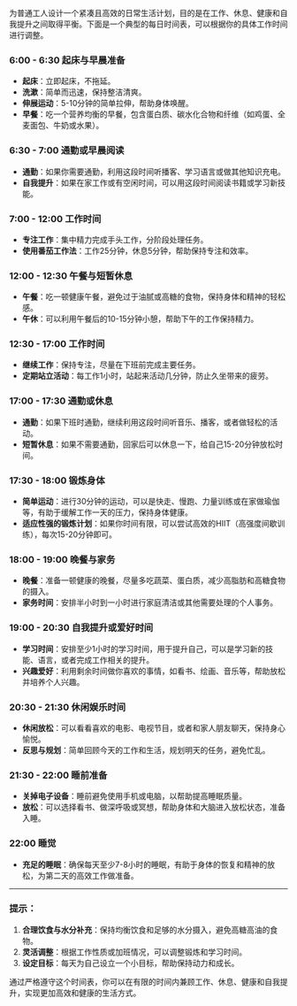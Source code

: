 为普通工人设计一个紧凑且高效的日常生活计划，目的是在工作、休息、健康和自我提升之间取得平衡。下面是一个典型的每日时间表，可以根据你的具体工作时间进行调整。

### 6:00 - 6:30 **起床与早晨准备**
- **起床**：立即起床，不拖延。
- **洗漱**：简单而迅速，保持整洁清爽。
- **伸展运动**：5-10分钟的简单拉伸，帮助身体唤醒。
- **早餐**：吃一个营养均衡的早餐，包含蛋白质、碳水化合物和纤维（如鸡蛋、全麦面包、牛奶或水果）。

### 6:30 - 7:00 **通勤或早晨阅读**
- **通勤**：如果你需要通勤，利用这段时间听播客、学习语言或做其他知识充电。
- **自我提升**：如果在家工作或有空闲时间，可以用这段时间阅读书籍或学习新技能。

### 7:00 - 12:00 **工作时间**
- **专注工作**：集中精力完成手头工作，分阶段处理任务。
- **使用番茄工作法**：工作25分钟，休息5分钟，帮助保持专注和效率。

### 12:00 - 12:30 **午餐与短暂休息**
- **午餐**：吃一顿健康午餐，避免过于油腻或高糖的食物，保持身体和精神的轻松感。
- **午休**：可以利用午餐后的10-15分钟小憩，帮助下午的工作保持精力。

### 12:30 - 17:00 **工作时间**
- **继续工作**：保持专注，尽量在下班前完成主要任务。
- **定期站立活动**：每工作1小时，站起来活动几分钟，防止久坐带来的疲劳。

### 17:00 - 17:30 **通勤或休息**
- **通勤**：如果下班时通勤，继续利用这段时间听音乐、播客，或者做轻松的活动。
- **短暂休息**：如果不需要通勤，回家后可以休息一下，给自己15-20分钟放松时间。

### 17:30 - 18:00 **锻炼身体**
- **简单运动**：进行30分钟的运动，可以是快走、慢跑、力量训练或在家做瑜伽等，有助于缓解工作一天的压力，保持身体健康。
- **适应性强的锻炼计划**：如果你时间有限，可以尝试高效的HIIT（高强度间歇训练），每次15-20分钟即可。

### 18:00 - 19:00 **晚餐与家务**
- **晚餐**：准备一顿健康的晚餐，尽量多吃蔬菜、蛋白质，减少高脂肪和高糖食物的摄入。
- **家务时间**：安排半小时到一小时进行家庭清洁或其他需要处理的个人事务。

### 19:00 - 20:30 **自我提升或爱好时间**
- **学习时间**：安排至少1小时的学习时间，用于提升自己，可以是学习新的技能、语言，或者完成工作相关的提升。
- **兴趣爱好**：利用剩余时间做你喜欢的事情，如看书、绘画、音乐等，帮助放松并培养个人兴趣。

### 20:30 - 21:30 **休闲娱乐时间**
- **休闲放松**：可以看看喜欢的电影、电视节目，或者和家人朋友聊天，保持身心愉悦。
- **反思与规划**：简单回顾今天的工作和生活，规划明天的任务，避免忙乱。

### 21:30 - 22:00 **睡前准备**
- **关掉电子设备**：睡前避免使用手机或电脑，以帮助提高睡眠质量。
- **放松**：可以选择看书、做深呼吸或冥想，帮助身体和大脑进入放松状态，准备入睡。

### 22:00 **睡觉**
- **充足的睡眠**：确保每天至少7-8小时的睡眠，有助于身体的恢复和精神的放松，为第二天的高效工作做准备。

---

### 提示：
1. **合理饮食与水分补充**：保持均衡饮食和足够的水分摄入，避免高糖高油的食物。
2. **灵活调整**：根据工作性质或加班情况，可以调整锻炼和学习时间。
3. **设定目标**：每天为自己设立一个小目标，帮助保持动力和成长。

通过严格遵守这个时间表，你可以在有限的时间内兼顾工作、休息、健康和自我提升，实现更加高效和健康的生活方式。